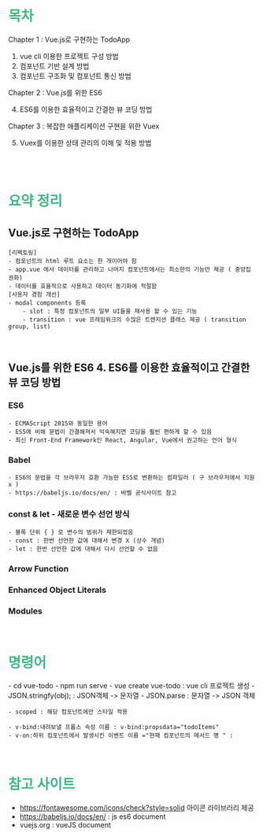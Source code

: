 <div style="color:#42b983;" >

# 목차

</div>

Chapter 1 : Vue.js로 구현하는 TodoApp

1. vue cli 이용한 프로젝트 구성 방법
2. 컴포넌트 기반 설계 방법
3. 컴포넌트 구조화 및 컴포넌트 통신 방법

Chapter 2 : Vue.js를 위한 ES6

4. ES6를 이용한 효율적이고 간결한 뷰 코딩 방법

Chapter 3 : 복잡한 애플리케이션 구현을 위한 Vuex

5. Vuex를 이용한 상태 관리의 이해 및 적용 방법

   <br/>
   <br/>

<div style="color:#42b983;" >

# 요약 정리

</div>

## Vue.js로 구현하는 TodoApp

    [리펙토링]
    - 컴포넌트의 html 루트 요소는 한 개이어야 함
    - app.vue 에서 데이터를 관리하고 나머지 컴포넌트에서는 최소한의 기능만 제공 ( 중앙집권화)
    - 데이터를 효율적으로 사용하고 데이터 동기화에 적절함
    [사용자 경험 개선]
    - modal components 등록
        - slot : 특정 컴포넌트의 일부 UI들을 재사용 할 수 있는 기능
        - transition : vue 프레임워크의 수많은 트렌지션 클래스 제공 ( transition group, list)

<br/>

## Vue.js를 위한 ES6 4. ES6를 이용한 효율적이고 간결한 뷰 코딩 방법

### ES6

    - ECMAScript 2015와 동일한 용어
    - ES5에 비해 문법이 간결해져서 익숙해지면 코딩을 훨씬 편하게 할 수 있음
    - 최신 Front-End Framework인 React, Angular, Vue에서 권고하는 언어 형식

### Babel

    - ES6의 문법을 각 브라우저 호환 가능한 ES5로 변환하는 컴파일러 ( 구 브라우저에서 지원 x )
    - https://babeljs.io/docs/en/ : 바벨 공식사이트 참고

### const & let - 새로운 변수 선언 방식

    - 블록 단위 { } 로 변수의 범위가 제한되었음
    - const : 한번 선언한 값에 대해서 변경 X (상수 개념)
    - let : 한번 선언한 값에 대해서 다시 선언할 수 없음

### Arrow Function

### Enhanced Object Literals

### Modules

<br/>

<div style="color:#42b983;" >

# 명령어

</div>
    - cd vue-todo
    - npm run serve
    - vue create vue-todo : vue cli 프로젝트 생성
    - JSON.stringfy(obj); : JSON객체 -> 문자열
    - JSON.parse : 문자열 -> JSON 객체

    - scoped : 해당 컴포넌트에만 스타일 적용

    - v-bind:내려보낼 프롭스 속성 이름 : v-bind:propsdata="todoItems"
    - v-on:하위 컴포넌트에서 발생시킨 이벤트 이름 ="현재 컴포넌트의 메서드 명 " :

<br/>
<div style="color:#42b983;" >

# 참고 사이트

</div>

- https://fontawesome.com/icons/check?style=solid 아이콘 라이브러리 제공
- https://babeljs.io/docs/en/ : js es6 document
- vuejs.org : vueJS document
